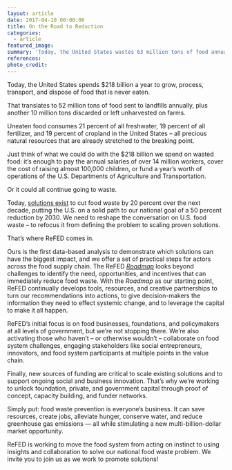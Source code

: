 ```yaml
---
layout: article
date: 2017-04-10 00:00:00
title: On the Road to Reduction
categories:
  - article
featured_image:
summary: 'Today, the United States wastes 63 million tons of food annually at a cost of $218 billion. ReFED is working to move the food system from acting on instinct to using insights and collaboration to solve our national food waste problem.'
references:
photo_credit:
---
```



Today, the United States spends $218 billion a year to grow, process, transport, and dispose of food that is never eaten.

That translates to 52 million tons of food sent to landfills annually, plus another 10 million tons discarded or left unharvested on farms.

Uneaten food consumes 21 percent of all freshwater, 19 percent of all fertilizer, and 19 percent of cropland in the United States – all precious natural resources that are already stretched to the breaking point.

Just think of what we could do with the $218 billion we spend on wasted food: it’s enough to pay the annual salaries of over 14 million workers, cover the cost of raising almost 100,000 children, or fund a year’s worth of operations of the U.S. Departments of Agriculture and Transportation.

Or it could all continue going to waste.

Today, [solutions exist](http://refed.com/solution?sort=economic-value-per-ton) to cut food waste by 20 percent over the next decade, putting the U.S. on a solid path to our national goal of a 50 percent reduction by 2030. We need to reshape the conversation on U.S. food waste – to refocus it from defining the problem to scaling proven solutions.

That’s where ReFED comes in.

Ours is the first data-based analysis to demonstrate which solutions can have the biggest impact, and we offer a set of practical steps for actors across the food supply chain. The ReFED [*Roadmap*](http://refed.com/roadmap) looks beyond challenges to identify the need, opportunities, and incentives that can immediately reduce food waste. With the *Roadmap* as our starting point, ReFED continually develops tools, resources, and creative partnerships to turn our recommendations into actions, to give decision-makers the information they need to effect systemic change, and to leverage the capital to make it all happen.

ReFED’s initial focus is on food businesses, foundations, and policymakers at all levels of government, but we’re not stopping there. We’re also activating those who haven’t – or otherwise wouldn’t – collaborate on food system challenges, engaging stakeholders like social entrepreneurs, innovators, and food system participants at multiple points in the value chain.

Finally, new sources of funding are critical to scale existing solutions and to support ongoing social and business innovation. That’s why we’re working to unlock foundation, private, and government capital through proof of concept, capacity building, and funder networks.

Simply put: food waste prevention is everyone’s business. It can save resources, create jobs, alleviate hunger, conserve water, and reduce greenhouse gas emissions — all while stimulating a new multi-billion-dollar market opportunity.

ReFED is working to move the food system from acting on instinct to using insights and collaboration to solve our national food waste problem. We invite you to join us as we work to promote solutions!